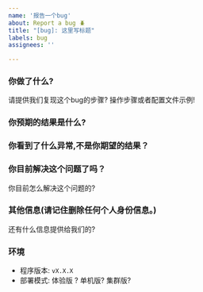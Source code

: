 ```yaml
---
name: '报告一个bug'
about: Report a bug 🪲
title: "[bug]: 这里写标题"
labels: bug
assignees: ''

---
```


### 你做了什么?
请提供我们复现这个bug的步骤? 操作步骤或者配置文件示例!

### 你预期的结果是什么?

### 你看到了什么异常,不是你期望的结果？

### 你目前解决这个问题了吗？
你目前怎么解决这个问题的?

### 其他信息(请记住删除任何个人身份信息。)
还有什么信息提供给我们的?

### 环境
* 程序版本: `vX.X.X`
* 部署模式: 体验版 ? 单机版? 集群版?

